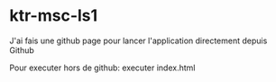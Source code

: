 # ktr-msc-ls1

J'ai fais une github page pour lancer l'application directement depuis Github

Pour executer hors de github: executer index.html
